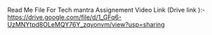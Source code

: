Read Me File For Tech mantra Assignement 
Video Link (Drive link ):- https://drive.google.com/file/d/1_GFq6-UzMNYtpd8OLeMQY76Y_zqyonvm/view?usp=sharing
